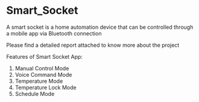 # Smart_Socket
A smart socket is a home automation device that can be controlled through a mobile app via Bluetooth connection

Please find a detailed report attached to know more about the project 

Features of Smart Socket App: 
1. Manual Control Mode 
2. Voice Command Mode 
3. Temperature Mode 
4. Temperature Lock Mode 
5. Schedule Mode 
